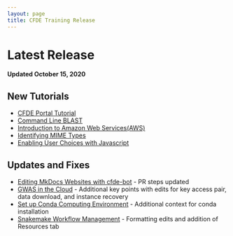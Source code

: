 ```yaml
---
layout: page
title: CFDE Training Release
---
```


Latest Release
=================
**Updated October 15, 2020**

## New Tutorials

- [CFDE Portal Tutorial](../Bioinformatics-Skills/CFDE-Portal/index.md)
- [Command Line BLAST](../Bioninformatics-Skills/Command-Line-BLAST/BLAST1.md)
- [Introduction to Amazon Web Services(AWS)](../Bioinformatics-Skills/Introduction_to_Amazon_Web_Services/introtoaws.md)
- [Identifying MIME Types](../CFDE-Internal-Training/MIME-type/index.md)
- [Enabling User Choices with Javascript](../Web-Development/Javascript-dropdown-box/javascript_chooser.md)

## Updates and Fixes

- [Editing MkDocs Websites with cfde-bot](../CFDE-Internal-Training/cfdebot_website_editing.md) - PR steps updated
- [GWAS in the Cloud](../Bioinformatics-Skills/GWAS-in-the-cloud/index.md) - Additional key points with edits for key access pair, data download, and instance recovery 
- [Set up Conda Computing Environment](../Bioinformatics-Skills/install_conda_tutorial.md) - Additional context for conda installation
- [Snakemake Workflow Management](../Bioinformatics-Skills/Snakemake/index.md) - Formatting edits and addition of Resources tab


